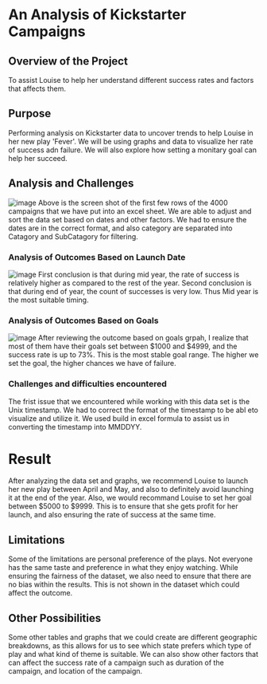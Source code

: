 # An Analysis of Kickstarter Campaigns

## Overview of the Project
To assist Louise to help her understand different success rates and factors that affects them. 

## Purpose
Performing analysis on Kickstarter data to uncover trends to help Louise in her new play 'Fever'. We will be using graphs and 
data to visualize her rate of success adn failure. We will also explore how setting a monitary goal can help her succeed. 

## Analysis and Challenges
![image](https://user-images.githubusercontent.com/104419959/187098908-31845c97-1212-45eb-bee8-bc922c7b8cf8.png)
Above is the screen shot of the first few rows of the 4000 campaigns that we have put into an excel sheet. We are able to 
adjust and sort the data set based on dates and other factors. We had to ensure the dates are in the correct format, and also category are separated into Catagory and SubCatagory for filtering. 

### Analysis of Outcomes Based on Launch Date
![image](https://user-images.githubusercontent.com/104419959/187099036-537749ac-9d3a-4a1e-bc2e-e0f20515198d.png)
First conclusion is that during mid year, the rate of success is relatively higher as compared to the rest of the year. 
Second conclusion is that during end of year, the count of successes is very low. Thus Mid year is the most suitable timing. 

### Analysis of Outcomes Based on Goals
![image](https://user-images.githubusercontent.com/104419959/187099067-f082a3ae-1411-4aa2-bdaa-32998b61bbd3.png)
After reviewing the outcome based on goals grpah, I realize that most of them have their goals set between $1000 and $4999, and the success rate is up to 73%. This is the most stable goal range. 
The higher we set the goal, the higher chances we have of failure. 

### Challenges and difficulties encountered
The frist issue that we encountered while working with this data set is the Unix timestamp. We had to correct the format of the timestamp to be abl eto visualize and utilize it. We used build in excel formula to assist us in converting the timestamp into MMDDYY.


# Result
After analyzing the data set and graphs, we recommend Louise to launch her new play between April and May, and also to definitely avoid launching it at the end of the year. 
Also, we would recommand Louise to set her goal between $5000 to $9999. This is to ensure that she gets profit for her launch, and also ensuring the rate of success at the same time. 

## Limitations
Some of the limitations are personal preference of the plays. Not everyone has the same taste and preference in what they enjoy watching. 
While ensuring the fairness of the dataset, we also need to ensure that there are no bias within the results. This is not shown in the dataset which could affect the outcome. 

## Other Possibilities
Some other tables and graphs that we could create are different geographic breakdowns, as this allows for us to see which state prefers which type of play and what kind of theme is suitable. 
We can also show other factors that can affect the success rate of a campaign such as duration of the campaign, and location of the campaign. 
